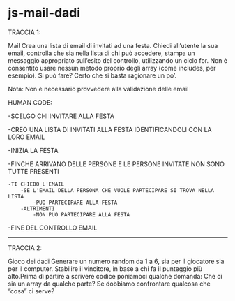 # js-mail-dadi

TRACCIA 1:

Mail
Crea una lista di email di invitati ad una festa. Chiedi all’utente la sua email, controlla che sia nella lista di chi può accedere, stampa un messaggio appropriato sull’esito del controllo, utilizzando un ciclo for.
Non è consentito usare nessun metodo proprio degli array (come includes, per esempio).
Si può fare? Certo che si basta ragionare un po’.

Nota: Non è necessario provvedere alla validazione delle email

HUMAN CODE:

-SCELGO CHI INVITARE ALLA FESTA

-CREO UNA LISTA DI INVITATI ALLA FESTA IDENTIFICANDOLI CON LA LORO EMAIL

-INIZIA LA FESTA

-FINCHE ARRIVANO DELLE PERSONE E LE PERSONE INVITATE NON SONO TUTTE PRESENTI

    -TI CHIEDO L'EMAIL
        -SE L'EMAIL DELLA PERSONA CHE VUOLE PARTECIPARE SI TROVA NELLA LISTA
            -PUO PARTECIPARE ALLA FESTA
        -ALTRIMENTI
            -NON PUO PARTECIPARE ALLA FESTA

-FINE DEL CONTROLLO EMAIL






------------------------------------------------------------------------------------------------------------------------------------------------------------------------------


TRACCIA 2:

Gioco dei dadi
Generare un numero random da 1 a 6, sia per il giocatore sia per il computer. Stabilire il vincitore, in base a chi fa il punteggio più alto.Prima di partire a scrivere codice poniamoci qualche domanda:
Che ci sia un array da qualche parte?
Se dobbiamo confrontare qualcosa che “cosa” ci serve?
